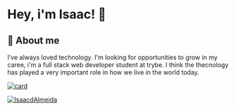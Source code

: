 
# Hey, i'm Isaac! 🧠


## 🚀 About me
I’ve always loved technology. I'm looking for opportunities to grow in my caree, i'm a full stack web developer student at trybe.
I think the thecnology has played a very important role in how we live in the world today.

[![card](https://github-readme-stats.vercel.app/api?username=IsaacdAlmeida&theme=Radical)](https://github.com/IsaacdAlmeida/)

[![IsaacdAlmeida](https://github-readme-stats.vercel.app/api/top-langs/?username=IsaacdAlmeida&hide=html&layout=compact&theme=Radical)](https://github.com/IsaacdAlmeida/)
